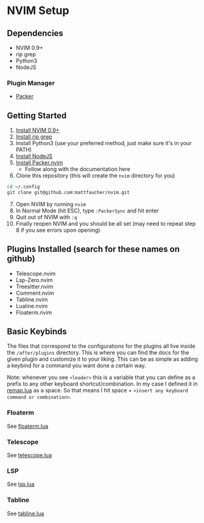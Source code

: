# NVIM Setup

## Dependencies

- NVIM 0.9+
- rip grep
- Python3
- NodeJS

### Plugin Manager

- [Packer](https://github.com/wbthomason/packer.nvim)

## Getting Started

1. [Install NVIM 0.9+](https://github.com/neovim/neovim/wiki/Installing-Neovim)
2. [Install rip grep](https://github.com/BurntSushi/ripgrep#installation)
3. Install Python3 (use your preferred method, just make sure it's in your PATH)
4. [Install NodeJS](https://nodejs.org/en/download/package-manager)
5. [Install Packer.nvim](https://github.com/wbthomason/packer.nvim#quickstart)
    - Follow along with the documentation here
6. Clone this repository (this will create the `nvim` directory for you)
```sh
cd ~/.config
git clone git@github.com:mattfaucher/nvim.git
```
7. Open NVIM by running `nvim`
8. In Normal Mode (hit ESC), type `:PackerSync` and hit enter
9. Quit out of NVIM with `:q`
10. Finally reopen NVIM and you should be all set (may need to repeat step 8 if
    you see errors upon opening)


## Plugins Installed (search for these names on github)

- Telescope.nvim
- Lsp-Zero.nvim
- Treesitter.nvim
- Comment.nvim
- Tabline.nvim
- Lualine.nvim
- Floaterm.nvim

## Basic Keybinds

The files that correspond to the configurations for the plugins all live inside
the `/after/plugins` directory. This is where you can find the docs for the
given plugin and customize it to your liking. This can be as simple as adding a
keybind for a command you want done a certain way.

Note: whenever you see `<leader>` this is a variable that you can define as a
prefix to any other keyboard shortcut/combination. In my case I defined it in
[remap.lua](https://github.com/mattfaucher/nvim/blob/master/after/plugin/remap.lua)
as a space. So that means I hit space + `<insert any keyboard command or
combination>`.

### Floaterm

See [floaterm.lua](https://github.com/mattfaucher/nvim/blob/master/after/plugin/floaterm.lua)

### Telescope

See [telescope.lua](https://github.com/mattfaucher/nvim/blob/master/after/plugin/telescope.lua)

### LSP

See [lsp.lua](https://github.com/mattfaucher/nvim/blob/master/after/plugin/lsp.lua)

### Tabline

See [tabline.lua](https://github.com/mattfaucher/nvim/blob/master/after/plugin/tabline.lua)

